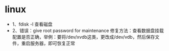 # linux
 * 1、fdisk -l 查看磁盘
 * 2、错误：give root password for maintenance 
 修复方法：查看数据盘挂载配置是否正确，举例：要将/dev/xvdb这类，更改成/dev/vdb，然后保存文件，重启服务器，即可恢复正常
